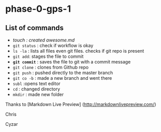 # phase-0-gps-1

## List of commands

* *touch : created awesome.md*
* `git status` : check if workflow is okay
* `ls -la` : lists all files even git files. checks if git repo is     present
* `git add`: stages the file to commit
* **`git commit`** : saves the file to git with a commit message
* `git clone` : clones from Github repo
* `git push` : pushed directly to the master branch
* `git co -b` : made a new branch and went there
* `subl` :opens text editor
* `cd` : changed directory
* `mkdir` : made new folder

Thanks to [Markdown Live Preview] (http://markdownlivepreview.com/)

Chris

Cyzar